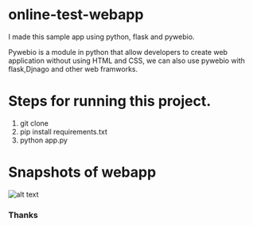 # online-test-webapp
I made this sample app using python, flask and pywebio. <br>

Pywebio is a module in python that allow developers to create web application without using HTML and CSS, we can also use pywebio with flask,Djnago and other web framworks.

# Steps for running this project.
1. git clone<br>
2. pip install requirements.txt<br>
3. python app.py<br>

# Snapshots of webapp

![alt text](https://github.com/kavyanshpandey/online-test-webapp/blob/main/Snapshots/20210417_201343.jpg)
<br>

### Thanks
